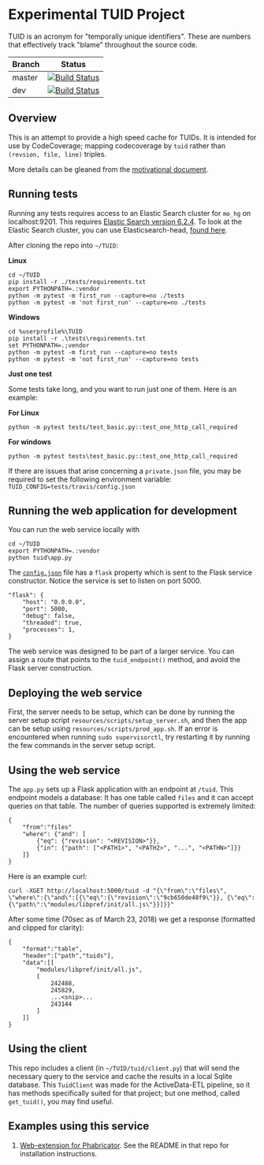 # Experimental TUID Project

TUID is an acronym for "temporally unique identifiers". These are numbers that effectively track "blame" throughout the source code.

|Branch      |Status   |
|------------|---------|
|master      | [![Build Status](https://travis-ci.org/mozilla/TUID.svg?branch=master)](https://travis-ci.org/mozilla/TUID) |
|dev         | [![Build Status](https://travis-ci.org/mozilla/TUID.svg?branch=dev)](https://travis-ci.org/mozilla/TUID)    |


## Overview

This is an attempt to provide a high speed cache for TUIDs. It is intended for use by CodeCoverage; mapping codecoverage by `tuid` rather than `(revsion, file, line)` triples.

More details can be gleaned from the [motivational document](https://github.com/mozilla/TUID/blob/dev/docs/CodeCoverage%20TUID.md).


## Running tests

Running any tests requires access to an Elastic Search cluster for `mo_hg` on localhost:9201. This requires [Elastic Search version 6.2.4](https://www.elastic.co/downloads/past-releases/elasticsearch-6-2-4). To look at the Elastic Search cluster, you can use Elasticsearch-head, [found here](https://github.com/mobz/elasticsearch-head).

After cloning the repo into `~/TUID`:

**Linux**

    cd ~/TUID
    pip install -r ./tests/requirements.txt
    export PYTHONPATH=.:vendor
    python -m pytest -m first_run --capture=no ./tests
    python -m pytest -m 'not first_run' --capture=no ./tests

**Windows**

    cd %userprofile%\TUID
    pip install -r .\tests\requirements.txt
    set PYTHONPATH=.;vendor
    python -m pytest -m first_run --capture=no tests
    python -m pytest -m 'not first_run' --capture=no tests

**Just one test**

Some tests take long, and you want to run just one of them. Here is an example:

**For Linux**

    python -m pytest tests/test_basic.py::test_one_http_call_required
    
**For windows**

    python -m pytest tests\test_basic.py::test_one_http_call_required

If there are issues that arise concerning a `private.json` file, you may be required to set the following environment variable: `TUID_CONFIG=tests/travis/config.json`

## Running the web application for development

You can run the web service locally with 

    cd ~/TUID
    export PYTHONPATH=.:vendor
    python tuid\app.py

The [`config.json`](./config.json) file has a `flask` property which is sent 
to the Flask service constructor. Notice the service is set to listen on 
port 5000. 

    "flask": {
        "host": "0.0.0.0",
        "port": 5000,
        "debug": false,
        "threaded": true,
        "processes": 1,
    }

The web service was designed to be part of a larger service. You can assign a 
route that points to the `tuid_endpoint()` method, and avoid the Flask
server construction.

## Deploying the web service

First, the server needs to be setup, which can be done by running
the server setup script `resources/scripts/setup_server.sh`, and then the
app can be setup using `resources/scripts/prod_app.sh`. If an error is
encountered when running `sudo supervisorctl`, try restarting it by
running the few commands in the server setup script.

## Using the web service

The `app.py` sets up a Flask application with an endpoint at `/tuid`. This 
endpoint models a database: It has one table called `files` and it can 
accept queries on that table. The number of queries supported is extremely 
limited:

    {
        "from":"files"
        "where": {"and": [
            {"eq": {"revision": "<REVISION>"}},
            {"in": {"path": ["<PATH1>", "<PATH2>", "...", "<PATHN>"]}}
        ]}
    }

Here is an example curl:

    curl -XGET http://localhost:5000/tuid -d "{\"from\":\"files\", \"where\":{\"and\":[{\"eq\":{\"revision\":\"9cb650de48f9\"}}, {\"eq\":{\"path\":\"modules/libpref/init/all.js\"}}]}}"

After some time (70sec as of March 23, 2018) we get a response (formatted 
and clipped for clarity):

    {
        "format":"table",
        "header":["path","tuids"],
        "data":[[
            "modules/libpref/init/all.js",
            [
                242488,
                245829,
                ...<snip>...
                243144
            ]
        ]]
    }

## Using the client

This repo includes a client (in `~/TUID/tuid/client.py`) that will send the 
necessary query to the service and cache the results in a local Sqlite 
database. This `TuidClient` was made for the ActiveData-ETL pipeline, so it 
has methods specifically suited for that project; but one method, called 
`get_tuid()`, you may find useful.

## Examples using this service

1. [Web-extension for Phabricator](https://github.com/gmierz/web-extensions/tree/master/tuid_annotate). See the README in that repo for installation instructions.

